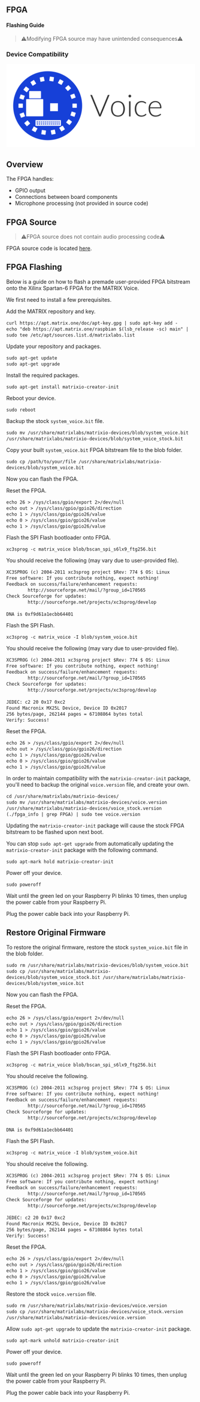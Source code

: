 <h2 style="padding-top:0">FPGA</h2>
<h4 style="padding-top:0">Flashing Guide</h4>

> ⚠️Modifying FPGA source may have unintended consequences⚠️

### Device Compatibility

<img class="voice-compatibility-icon" src="../../img/voice-icon.svg">

## Overview

The FPGA handles:

- GPIO output
- Connections between board components
- Microphone processing (not provided in source code)

## FPGA Source

> ⚠️FPGA source does not contain audio processing code⚠️

FPGA source code is located <a href="https://github.com/matrix-io/matrix-voice-fpga" target="_blank">here</a>.

## FPGA Flashing

Below is a guide on how to flash a premade user-provided FPGA bitstream onto the Xilinx Spartan-6 FPGA for the MATRIX Voice.

We first need to install a few prerequisites.

Add the MATRIX repository and key.

```language-bash
curl https://apt.matrix.one/doc/apt-key.gpg | sudo apt-key add -
echo "deb https://apt.matrix.one/raspbian $(lsb_release -sc) main" | sudo tee /etc/apt/sources.list.d/matrixlabs.list
```

Update your repository and packages.

```language-bash
sudo apt-get update
sudo apt-get upgrade
```

Install the required packages.

```language-bash
sudo apt-get install matrixio-creator-init
```

Reboot your device.

```language-bash
sudo reboot
```
Backup the stock `system_voice.bit` file.

```language-bash
sudo mv /usr/share/matrixlabs/matrixio-devices/blob/system_voice.bit /usr/share/matrixlabs/matrixio-devices/blob/system_voice_stock.bit
```

Copy your built `system_voice.bit` FPGA bitstream file to the blob folder.
 
```language-bash
sudo cp /path/to/your/file /usr/share/matrixlabs/matrixio-devices/blob/system_voice.bit
```

Now you can flash the FPGA.

Reset the FPGA.

```language-bash
echo 26 > /sys/class/gpio/export 2>/dev/null
echo out > /sys/class/gpio/gpio26/direction  
echo 1 > /sys/class/gpio/gpio26/value  
echo 0 > /sys/class/gpio/gpio26/value  
echo 1 > /sys/class/gpio/gpio26/value
```

Flash the SPI Flash bootloader onto FPGA.

```language-bash
xc3sprog -c matrix_voice blob/bscan_spi_s6lx9_ftg256.bit
```

You should receive the following (may vary due to user-provided file).

```language-bash
XC3SPROG (c) 2004-2011 xc3sprog project $Rev: 774 $ OS: Linux
Free software: If you contribute nothing, expect nothing!
Feedback on success/failure/enhancement requests:
        http://sourceforge.net/mail/?group_id=170565
Check Sourceforge for updates:
        http://sourceforge.net/projects/xc3sprog/develop

DNA is 0xf9d61a1ecbb64401
```

Flash the SPI Flash.

```language-bash
xc3sprog -c matrix_voice -I blob/system_voice.bit
```

You should receive the following (may vary due to user-provided file).

```language-bash
XC3SPROG (c) 2004-2011 xc3sprog project $Rev: 774 $ OS: Linux
Free software: If you contribute nothing, expect nothing!
Feedback on success/failure/enhancement requests:
        http://sourceforge.net/mail/?group_id=170565
Check Sourceforge for updates:
        http://sourceforge.net/projects/xc3sprog/develop

JEDEC: c2 20 0x17 0xc2
Found Macronix MX25L Device, Device ID 0x2017
256 bytes/page, 262144 pages = 67108864 bytes total
Verify: Success!
```

Reset the FPGA.

```language-bash
echo 26 > /sys/class/gpio/export 2>/dev/null
echo out > /sys/class/gpio/gpio26/direction  
echo 1 > /sys/class/gpio/gpio26/value  
echo 0 > /sys/class/gpio/gpio26/value  
echo 1 > /sys/class/gpio/gpio26/value
```

In order to maintain compatibility with the `matrixio-creator-init` package, you'll need to backup the original `voice.version` file, and create your own.

```language-bash
cd /usr/share/matrixlabs/matrixio-devices/
sudo mv /usr/share/matrixlabs/matrixio-devices/voice.version /usr/share/matrixlabs/matrixio-devices/voice_stock.version
(./fpga_info | grep FPGA) | sudo tee voice.version
```

Updating the `matrixio-creator-init` package will cause the stock FPGA bitstream to be flashed upon next boot.

You can stop `sudo apt-get upgrade` from automatically updating the `matrixio-creator-init` package with the following command.

```language-bash
sudo apt-mark hold matrixio-creator-init
```

Power off your device.

```language-bash
sudo poweroff
```

Wait until the green led on your Raspberry Pi blinks 10 times, then unplug the power cable from your Raspberry Pi.

Plug the power cable back into your Raspberry Pi.

## Restore Original Firmware

To restore the original firmware, restore the stock `system_voice.bit` file in the blob folder.

```language-bash
sudo rm /usr/share/matrixlabs/matrixio-devices/blob/system_voice.bit
sudo cp /usr/share/matrixlabs/matrixio-devices/blob/system_voice_stock.bit /usr/share/matrixlabs/matrixio-devices/blob/system_voice.bit
```

Now you can flash the FPGA.

Reset the FPGA.

```language-bash
echo 26 > /sys/class/gpio/export 2>/dev/null
echo out > /sys/class/gpio/gpio26/direction  
echo 1 > /sys/class/gpio/gpio26/value  
echo 0 > /sys/class/gpio/gpio26/value  
echo 1 > /sys/class/gpio/gpio26/value
```

Flash the SPI Flash bootloader onto FPGA.

```language-bash
xc3sprog -c matrix_voice blob/bscan_spi_s6lx9_ftg256.bit
```

You should receive the following.

```language-bash
XC3SPROG (c) 2004-2011 xc3sprog project $Rev: 774 $ OS: Linux
Free software: If you contribute nothing, expect nothing!
Feedback on success/failure/enhancement requests:
        http://sourceforge.net/mail/?group_id=170565
Check Sourceforge for updates:
        http://sourceforge.net/projects/xc3sprog/develop

DNA is 0xf9d61a1ecbb64401
```

Flash the SPI Flash.

```language-bash
xc3sprog -c matrix_voice -I blob/system_voice.bit
```

You should receive the following.

```language-bash
XC3SPROG (c) 2004-2011 xc3sprog project $Rev: 774 $ OS: Linux
Free software: If you contribute nothing, expect nothing!
Feedback on success/failure/enhancement requests:
        http://sourceforge.net/mail/?group_id=170565
Check Sourceforge for updates:
        http://sourceforge.net/projects/xc3sprog/develop

JEDEC: c2 20 0x17 0xc2
Found Macronix MX25L Device, Device ID 0x2017
256 bytes/page, 262144 pages = 67108864 bytes total
Verify: Success!
```

Reset the FPGA.

```language-bash
echo 26 > /sys/class/gpio/export 2>/dev/null
echo out > /sys/class/gpio/gpio26/direction  
echo 1 > /sys/class/gpio/gpio26/value  
echo 0 > /sys/class/gpio/gpio26/value  
echo 1 > /sys/class/gpio/gpio26/value
```

Restore the stock `voice.version` file.

```language-bash
sudo rm /usr/share/matrixlabs/matrixio-devices/voice.version
sudo cp /usr/share/matrixlabs/matrixio-devices/voice_stock.version /usr/share/matrixlabs/matrixio-devices/voice.version
```

Allow `sudo apt-get upgrade` to update the `matrixio-creator-init` package.

```language-bash
sudo apt-mark unhold matrixio-creator-init
```

Power off your device.

```language-bash
sudo poweroff
```

Wait until the green led on your Raspberry Pi blinks 10 times, then unplug the power cable from your Raspberry Pi.

Plug the power cable back into your Raspberry Pi.